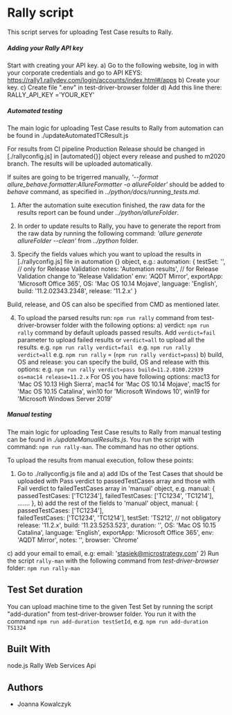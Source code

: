 # Rally script

This script serves for uploading Test Case results to Rally.

##### Adding your Rally API key

Start with creating your API key.
  a) Go to the following website, log in with your corporate credentials and go to API KEYS: https://rally1.rallydev.com/login/accounts/index.html#/apps
  b) Create your key.
  c) Create file ".env" in test-driver-browser folder
  d) Add this line there: 
  RALLY_API_KEY ='YOUR_KEY'

##### Automated testing

The main logic for uploading Test Case results to Rally from automation can be found in ./updateAutomatedTCResult.js

For results from CI pipeline Production Release should be changed in [./rallyconfig.js] in [automated{}] object every release and pushed to m2020 branch. The results will be uploaded automatically.

If suites are going to be trigerred manually, *'--format allure_behave.formatter:AllureFormatter -o allureFolder'* should be added to *behave* command, as specified in *../python/docs/running_tests.md*.

1) After the automation suite execution finished, the raw data for the results report can be found under *../python/allureFolder*.
2) In order to update results to Rally, you have to generate the report from the raw data by running the following command:
  *'allure generate allureFolder --clean'*
  from 
  *../python* folder.

3) Specify the fields values which you want to upload the results in [./rallyconfig.js] file in 
automation {} object, e.g.:
automation: {
    testSet: '', // only for Release Validation
    notes: 'Automation results', // for Release Validation change to 'Release Validation'
    env: 'AQDT Mirror',
    exportApp: 'Microsoft Office 365',
    OS: 'Mac OS 10.14 Mojave',
    language: 'English',
    build: '11.2.02343.2348',
    release: '11.2.x'
  }


Build, release, and OS can also be specified from CMD as mentioned later.

4) To upload the parsed results run: `npm run rally` command from test-driver-browser folder with the following options:
  a) verdict: `npm run rally` command by default uploads passed results. Add `verdict=fail` parameter to upload failed results or `verdict=all` to upload all the results. 
    e.g. `npm run rally verdict=fail `
    e.g. `npm run rally verdict=all`
    e.g. `npm run rally` = (`npm run rally verdict=pass`)
  b) build, OS and release: you can specify the build, OS and release with this options: 
    e.g. `npm run rally verdict=pass build=11.2.0100.22939 os=mac14 release=11.2.x`
    For OS you have following options:
    mac13 for 'Mac OS 10.13 High Sierra',
    mac14 for 'Mac OS 10.14 Mojave',
    mac15 for  'Mac OS 10.15 Catalina',
    win10 for  'Microsoft Windows 10',
    win19 for 'Microsoft Windows Server 2019'


##### Manual testing
The main logic for uploading Test Case results to Rally from manual testing can be found in *./updateManualResults.js*.
You run the script with command: `npm run rally-man`. The command has no other options.

To upload the results from manual execution, follow these points:

1) Go to ./rallyconfig.js file and
  a) add IDs of the Test Cases that should be uploaded with Pass verdict to passedTestCases array and those with Fail verdict to failedTestCases array in 'manual' object, e.g.
    manual: {
    passedTestCases: ['TC1234'],
    failedTestCases: ['TC1234', 'TC1214'],
   .......
  },
  b) add the rest of the fields to 'manual' object,
  manual: {
    passedTestCases: ['TC1234'],\
    failedTestCases: ['TC1234', 'TC1214'],
    testSet: 'TS212', // not obligatory
    release: '11.2.x',
    build: '11.23.5253.523',
    duration: '',
    OS: 'Mac OS 10.15 Catalina',
    language: 'English',
    exportApp: 'Microsoft Office 365',
    env: 'AQDT Mirror',
    notes: '',
    browser: 'Chrome'

  c) add your email to email, e.g:
    email: 'stasiek@microstrategy.com'
2) Run the script `rally-man` with the following command from *test-driver-browser* folder:
  `npm run rally-man`

## Test Set duration

You can upload machine time to the given Test Set by running the script "add-duration" from test-driver-browser folder.
You run it with the command `npm run add-duration testSetId`, e.g.
  `npm run add-duration TS1324`


## Built With

node.js
Rally Web Services Api


## Authors

* Joanna Kowalczyk

